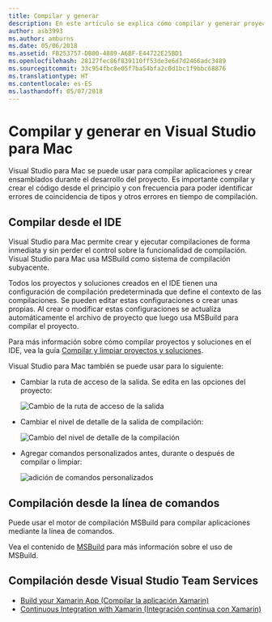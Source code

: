 ```yaml
---
title: Compilar y generar
description: En este artículo se explica cómo compilar y generar proyectos y soluciones en Visual Studio para Mac
author: asb3993
ms.author: amburns
ms.date: 05/06/2018
ms.assetid: FB253757-DB00-4889-A6BF-E44722E25BD1
ms.openlocfilehash: 28127fec86f839110ff53de3e6d7d2466adc3489
ms.sourcegitcommit: 33c954fbc8e05f7ba54bfa2c0d1bc1f9bbc68876
ms.translationtype: HT
ms.contentlocale: es-ES
ms.lasthandoff: 05/07/2018
---
```

# <a name="compiling-and-building-in-visual-studio-for-mac"></a>Compilar y generar en Visual Studio para Mac

Visual Studio para Mac se puede usar para compilar aplicaciones y crear ensamblados durante el desarrollo del proyecto. Es importante compilar y crear el código desde el principio y con frecuencia para poder identificar errores de coincidencia de tipos y otros errores en tiempo de compilación.

## <a name="building-from-the-ide"></a>Compilar desde el IDE

Visual Studio para Mac permite crear y ejecutar compilaciones de forma inmediata y sin perder el control sobre la funcionalidad de compilación. Visual Studio para Mac usa MSBuild como sistema de compilación subyacente.

Todos los proyectos y soluciones creados en el IDE tienen una configuración de compilación predeterminada que define el contexto de las compilaciones. Se pueden editar estas configuraciones o crear unas propias. Al crear o modificar estas configuraciones se actualiza automáticamente el archivo de proyecto que luego usa MSBuild para compilar el proyecto.  

Para más información sobre cómo compilar proyectos y soluciones en el IDE, vea la guía [Compilar y limpiar proyectos y soluciones](~/building-and-cleaning-projects-and-solutions.md).

Visual Studio para Mac también se puede usar para lo siguiente:

* Cambiar la ruta de acceso de la salida. Se edita en las opciones del proyecto:

    ![Cambio de la ruta de acceso de la salida](media/compiling-and-building-image4.png)

* Cambiar el nivel de detalle de la salida de compilación:

    ![Cambio del nivel de detalle de la compilación](media/compiling-and-building-image5.png)

* Agregar comandos personalizados antes, durante o después de compilar o limpiar:

    ![adición de comandos personalizados](media/compiling-and-building-image6.png)

## <a name="building-from-command-line"></a>Compilación desde la línea de comandos

Puede usar el motor de compilación MSBuild para compilar aplicaciones mediante la línea de comandos.

Vea el contenido de [MSBuild](https://docs.microsoft.com/visualstudio/msbuild/msbuild) para más información sobre el uso de MSBuild.

## <a name="building-from-visual-studio-team-services"></a>Compilación desde Visual Studio Team Services

* [Build your Xamarin App (Compilar la aplicación Xamarin)](https://www.visualstudio.com/docs/build/apps/mobile/xamarin)
* [Continuous Integration with Xamarin (Integración continua con Xamarin)](https://developer.xamarin.com/guides/cross-platform/ci/)